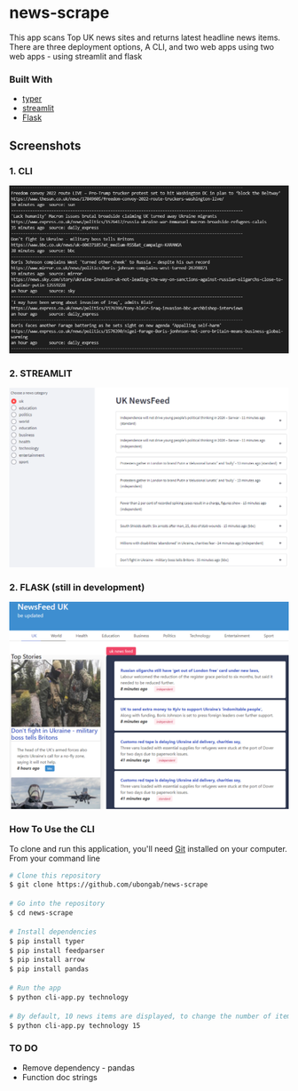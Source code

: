 # news-scrape
This app scans Top UK news sites and returns latest headline news items. There are three deployment options, A CLI, and two web apps using two web apps - using streamlit and flask

### Built With
* [typer](https://pypi.org/project/typer/)
* [streamlit](https://pypi.org/project/streamlit/)
* [Flask](https://pypi.org/project/Flask/)



## Screenshots
### 1. CLI

![CLI Output ](./imgs/cli-output.png)


### 2. STREAMLIT
![Streamlit Output](./imgs/st-output.png)


### 2. FLASK (still in development)
![Flask Output](./imgs/fl-output2.png)


### How To Use the CLI

To clone and run this application, you'll need [Git](https://git-scm.com) installed on your computer. From your command line

```bash
# Clone this repository
$ git clone https://github.com/ubongab/news-scrape

# Go into the repository
$ cd news-scrape

# Install dependencies
$ pip install typer
$ pip install feedparser
$ pip install arrow
$ pip install pandas 

# Run the app
$ python cli-app.py technology

# By default, 10 news items are displayed, to change the number of items:
$ python cli-app.py technology 15
```

### TO DO
* Remove dependency - pandas
* Function doc strings
